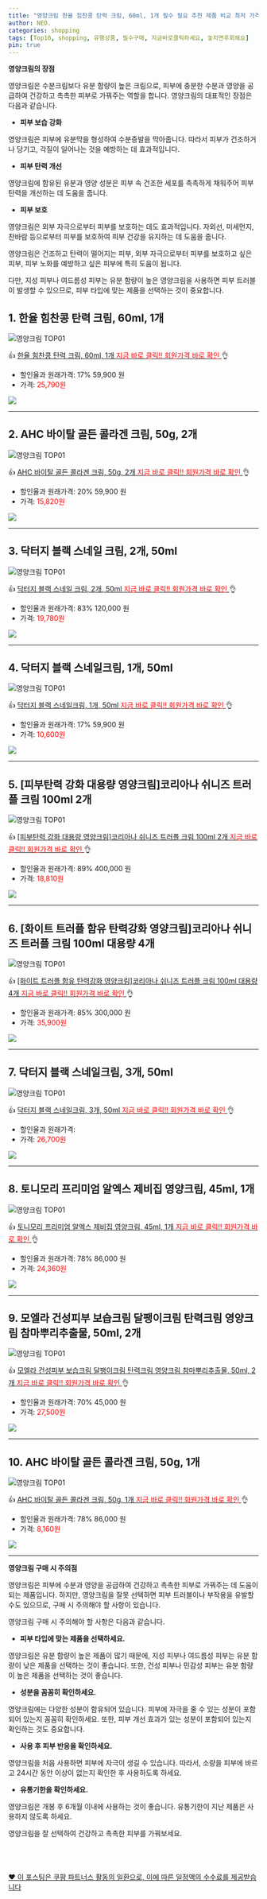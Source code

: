```yaml
---
title: "영양크림 한율 힘찬콩 탄력 크림, 60ml, 1개 필수 필요 추천 제품 비교 최저 가격 비교 장점 구매 후기 구매평"
author: NEO.
categories: shopping
tags: [Top10, shopping, 유행상품, 필수구매, 지금바로클릭하세요, 놓치면후회해요]
pin: true
---
```

**영양크림의 장점**

영양크림은 수분크림보다 유분 함량이 높은 크림으로, 피부에 충분한 수분과 영양을 공급하여 건강하고 촉촉한 피부로 가꿔주는 역할을 합니다. 영양크림의 대표적인 장점은 다음과 같습니다.

* **피부 보습 강화**

영양크림은 피부에 유분막을 형성하여 수분증발을 막아줍니다. 따라서 피부가 건조하거나 당기고, 각질이 일어나는 것을 예방하는 데 효과적입니다.

* **피부 탄력 개선**

영양크림에 함유된 유분과 영양 성분은 피부 속 건조한 세포를 촉촉하게 채워주어 피부 탄력을 개선하는 데 도움을 줍니다.

* **피부 보호**

영양크림은 외부 자극으로부터 피부를 보호하는 데도 효과적입니다. 자외선, 미세먼지, 찬바람 등으로부터 피부를 보호하여 피부 건강을 유지하는 데 도움을 줍니다.

영양크림은 건조하고 탄력이 떨어지는 피부, 외부 자극으로부터 피부를 보호하고 싶은 피부, 피부 노화를 예방하고 싶은 피부에 특히 도움이 됩니다.

다만, 지성 피부나 여드름성 피부는 유분 함량이 높은 영양크림을 사용하면 피부 트러블이 발생할 수 있으므로, 피부 타입에 맞는 제품을 선택하는 것이 중요합니다.

   

## 1. 한율 힘찬콩 탄력 크림, 60ml, 1개

![영양크림 TOP01](https://thumbnail8.coupangcdn.com/thumbnails/remote/490x490ex/image/retail/images/2023/09/14/15/9/81e0ce10-43bf-40c8-8688-9555f929d503.jpg)


👍 [한율 힘찬콩 탄력 크림, 60ml, 1개 <font color=red> 지금 바로 클릭!! 회원가격 바로 확인 </font> ](https://link.coupang.com/re/AFFSDP?lptag=AF3617701&subid=GithubCoopas&pageKey=7597898893&traceid=V0-153&itemId=20091655145&vendorItemId=87187010982) 👌 


- 할인율과 원래가격: 17%  59,900   원
- 가격: <span style='color:red'>25,790원</span>

[![](/discount_price.png)](https://link.coupang.com/re/AFFSDP?lptag=AF3617701&subid=GithubCoopas&pageKey=7597898893&traceid=V0-153&itemId=20091655145&vendorItemId=87187010982)

---


   

## 2. AHC 바이탈 골든 콜라겐 크림, 50g, 2개

![영양크림 TOP01](https://thumbnail9.coupangcdn.com/thumbnails/remote/490x490ex/image/retail/images/97618719-eb07-48ce-843a-c72555d8754c4985237817764654757.png)


👍 [AHC 바이탈 골든 콜라겐 크림, 50g, 2개 <font color=red> 지금 바로 클릭!! 회원가격 바로 확인 </font> ](https://link.coupang.com/re/AFFSDP?lptag=AF3617701&subid=GithubCoopas&pageKey=6145211823&traceid=V0-153&itemId=19168933049&vendorItemId=86287205149) 👌 


- 할인율과 원래가격: 20%  59,900   원
- 가격: <span style='color:red'>15,820원</span>

[![](/discount_price.png)](https://link.coupang.com/re/AFFSDP?lptag=AF3617701&subid=GithubCoopas&pageKey=6145211823&traceid=V0-153&itemId=19168933049&vendorItemId=86287205149)

---


   

## 3. 닥터지 블랙 스네일 크림, 2개, 50ml

![영양크림 TOP01](https://thumbnail6.coupangcdn.com/thumbnails/remote/490x490ex/image/retail/images/d0314271-7150-4d5b-b831-602a9f1ae4f38963328785700177971.png)


👍 [닥터지 블랙 스네일 크림, 2개, 50ml <font color=red> 지금 바로 클릭!! 회원가격 바로 확인 </font> ](https://link.coupang.com/re/AFFSDP?lptag=AF3617701&subid=GithubCoopas&pageKey=7112172506&traceid=V0-153&itemId=17782673246&vendorItemId=86285370248) 👌 


- 할인율과 원래가격: 83%  120,000   원
- 가격: <span style='color:red'>19,780원</span>

[![](/discount_price.png)](https://link.coupang.com/re/AFFSDP?lptag=AF3617701&subid=GithubCoopas&pageKey=7112172506&traceid=V0-153&itemId=17782673246&vendorItemId=86285370248)

---


   

## 4. 닥터지 블랙 스네일크림, 1개, 50ml

![영양크림 TOP01](https://thumbnail6.coupangcdn.com/thumbnails/remote/490x490ex/image/product/image/vendoritem/2018/11/21/4086452551/1fab76b6-8afb-464b-8add-1e485bbac483.jpg)


👍 [닥터지 블랙 스네일크림, 1개, 50ml <font color=red> 지금 바로 클릭!! 회원가격 바로 확인 </font> ](https://link.coupang.com/re/AFFSDP?lptag=AF3617701&subid=GithubCoopas&pageKey=7112172506&traceid=V0-153&itemId=439209653&vendorItemId=4086452551) 👌 


- 할인율과 원래가격: 17%  59,900   원
- 가격: <span style='color:red'>10,600원</span>

[![](/discount_price.png)](https://link.coupang.com/re/AFFSDP?lptag=AF3617701&subid=GithubCoopas&pageKey=7112172506&traceid=V0-153&itemId=439209653&vendorItemId=4086452551)

---


   

## 5. [피부탄력 강화 대용량 영양크림]코리아나 쉬니즈 트러플 크림 100ml 2개

![영양크림 TOP01](https://thumbnail10.coupangcdn.com/thumbnails/remote/490x490ex/image/vendor_inventory/images/2019/02/25/10/7/790d6350-e9b7-4d80-ac86-da9ca49cfbdb.jpg)


👍 [[피부탄력 강화 대용량 영양크림]코리아나 쉬니즈 트러플 크림 100ml 2개 <font color=red> 지금 바로 클릭!! 회원가격 바로 확인 </font> ](https://link.coupang.com/re/AFFSDP?lptag=AF3617701&subid=GithubCoopas&pageKey=6412595851&traceid=V0-153&itemId=13758747926&vendorItemId=4427780641) 👌 


- 할인율과 원래가격: 89%  400,000   원
- 가격: <span style='color:red'>18,810원</span>

[![](/discount_price.png)](https://link.coupang.com/re/AFFSDP?lptag=AF3617701&subid=GithubCoopas&pageKey=6412595851&traceid=V0-153&itemId=13758747926&vendorItemId=4427780641)

---


   

## 6. [화이트 트러플 함유 탄력강화 영양크림]코리아나 쉬니즈 트러플 크림 100ml 대용량 4개

![영양크림 TOP01](https://thumbnail9.coupangcdn.com/thumbnails/remote/490x490ex/image/vendor_inventory/images/2019/02/25/10/6/d2f8e735-e9d7-4d8c-b002-1e43b4a48138.jpg)


👍 [[화이트 트러플 함유 탄력강화 영양크림]코리아나 쉬니즈 트러플 크림 100ml 대용량 4개 <font color=red> 지금 바로 클릭!! 회원가격 바로 확인 </font> ](https://link.coupang.com/re/AFFSDP?lptag=AF3617701&subid=GithubCoopas&pageKey=6412595851&traceid=V0-153&itemId=12310656212&vendorItemId=4427780815) 👌 


- 할인율과 원래가격: 85%  300,000   원
- 가격: <span style='color:red'>35,900원</span>

[![](/discount_price.png)](https://link.coupang.com/re/AFFSDP?lptag=AF3617701&subid=GithubCoopas&pageKey=6412595851&traceid=V0-153&itemId=12310656212&vendorItemId=4427780815)

---


   

## 7. 닥터지 블랙 스네일크림, 3개, 50ml

![영양크림 TOP01](https://thumbnail9.coupangcdn.com/thumbnails/remote/490x490ex/image/retail/images/40fc048a-78fe-4d61-85b1-cc48d878ba0f6545159969151950245.png)


👍 [닥터지 블랙 스네일크림, 3개, 50ml <font color=red> 지금 바로 클릭!! 회원가격 바로 확인 </font> ](https://link.coupang.com/re/AFFSDP?lptag=AF3617701&subid=GithubCoopas&pageKey=7112172506&traceid=V0-153&itemId=19503737130&vendorItemId=86285370362) 👌 


- 할인율과 원래가격: 
- 가격: <span style='color:red'>26,700원</span>

[![](/discount_price.png)](https://link.coupang.com/re/AFFSDP?lptag=AF3617701&subid=GithubCoopas&pageKey=7112172506&traceid=V0-153&itemId=19503737130&vendorItemId=86285370362)

---


   

## 8. 토니모리 프리미엄 알엑스 제비집 영양크림, 45ml, 1개

![영양크림 TOP01](https://thumbnail6.coupangcdn.com/thumbnails/remote/490x490ex/image/vendor_inventory/c2cc/e6e4c0cabe8a210ce35e15f10e3846ca633ec467782ae22f32786662523f.jpg)


👍 [토니모리 프리미엄 알엑스 제비집 영양크림, 45ml, 1개 <font color=red> 지금 바로 클릭!! 회원가격 바로 확인 </font> ](https://link.coupang.com/re/AFFSDP?lptag=AF3617701&subid=GithubCoopas&pageKey=221539146&traceid=V0-153&itemId=692104284&vendorItemId=84852461700) 👌 


- 할인율과 원래가격: 78%  86,000   원
- 가격: <span style='color:red'>24,360원</span>

[![](/discount_price.png)](https://link.coupang.com/re/AFFSDP?lptag=AF3617701&subid=GithubCoopas&pageKey=221539146&traceid=V0-153&itemId=692104284&vendorItemId=84852461700)

---


   

## 9. 모엘라 건성피부 보습크림 달팽이크림 탄력크림 영양크림 참마뿌리추출물, 50ml, 2개

![영양크림 TOP01](https://thumbnail10.coupangcdn.com/thumbnails/remote/490x490ex/image/vendor_inventory/fe4d/ad4449f2bb242e1fcf2165453adfc99d6781f01d334f166491a51e4d8889.png)


👍 [모엘라 건성피부 보습크림 달팽이크림 탄력크림 영양크림 참마뿌리추출물, 50ml, 2개 <font color=red> 지금 바로 클릭!! 회원가격 바로 확인 </font> ](https://link.coupang.com/re/AFFSDP?lptag=AF3617701&subid=GithubCoopas&pageKey=6379038734&traceid=V0-153&itemId=13545343304&vendorItemId=80590158260) 👌 


- 할인율과 원래가격: 70%  45,000   원
- 가격: <span style='color:red'>27,500원</span>

[![](/discount_price.png)](https://link.coupang.com/re/AFFSDP?lptag=AF3617701&subid=GithubCoopas&pageKey=6379038734&traceid=V0-153&itemId=13545343304&vendorItemId=80590158260)

---


   

## 10. AHC 바이탈 골든 콜라겐 크림, 50g, 1개

![영양크림 TOP01](https://thumbnail6.coupangcdn.com/thumbnails/remote/490x490ex/image/retail/images/4023665152236520-a9e54559-908b-4180-aa80-baa67e0a6c2b.jpg)


👍 [AHC 바이탈 골든 콜라겐 크림, 50g, 1개 <font color=red> 지금 바로 클릭!! 회원가격 바로 확인 </font> ](https://link.coupang.com/re/AFFSDP?lptag=AF3617701&subid=GithubCoopas&pageKey=6145211823&traceid=V0-153&itemId=11820305860&vendorItemId=79093788835) 👌 


- 할인율과 원래가격: 78%  86,000   원
- 가격: <span style='color:red'>8,160원</span>

[![](/discount_price.png)](https://link.coupang.com/re/AFFSDP?lptag=AF3617701&subid=GithubCoopas&pageKey=6145211823&traceid=V0-153&itemId=11820305860&vendorItemId=79093788835)

---
**영양크림 구매 시 주의점**

영양크림은 피부에 수분과 영양을 공급하여 건강하고 촉촉한 피부로 가꿔주는 데 도움이 되는 제품입니다. 하지만, 영양크림을 잘못 선택하면 피부 트러블이나 부작용을 유발할 수도 있으므로, 구매 시 주의해야 할 사항이 있습니다.

영양크림 구매 시 주의해야 할 사항은 다음과 같습니다.

* **피부 타입에 맞는 제품을 선택하세요.**

영양크림은 유분 함량이 높은 제품이 많기 때문에, 지성 피부나 여드름성 피부는 유분 함량이 낮은 제품을 선택하는 것이 좋습니다. 또한, 건성 피부나 민감성 피부는 유분 함량이 높은 제품을 선택하는 것이 좋습니다.

* **성분을 꼼꼼히 확인하세요.**

영양크림에는 다양한 성분이 함유되어 있습니다. 피부에 자극을 줄 수 있는 성분이 포함되어 있는지 꼼꼼히 확인하세요. 또한, 피부 개선 효과가 있는 성분이 포함되어 있는지 확인하는 것도 중요합니다.

* **사용 후 피부 반응을 확인하세요.**

영양크림을 처음 사용하면 피부에 자극이 생길 수 있습니다. 따라서, 소량을 피부에 바르고 24시간 동안 이상이 없는지 확인한 후 사용하도록 하세요.

* **유통기한을 확인하세요.**

영양크림은 개봉 후 6개월 이내에 사용하는 것이 좋습니다. 유통기한이 지난 제품은 사용하지 않도록 하세요.

영양크림을 잘 선택하여 건강하고 촉촉한 피부를 가꿔보세요.<br><br><br><br><br> [ ❤  이 포스팅은 쿠팡 파트너스 활동의 일환으로, 이에 따른 일정액의 수수료를 제공받습니다](https://link.coupang.com/a/bcEFyh)